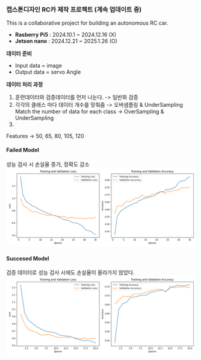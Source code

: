 ### 캡스톤디자인 RC카 제작 프로젝트 (계속 업데이트 중)
This is a collaborative project for building an autonomous RC car.

- **Rasberry Pi5** : 2024.10.1 ~ 2024.12.16 (X)
- **Jetson nano** : 2024.12.21 ~ 2025.1.26 (O)

**데이터 준비**
- Input data = image  
- Output data = servo Angle <br>

**데이터 처리 과정**
1. 훈련데이터와 검증데이터를 먼저 나눈다. -> 일반화 검증
2. 각각의 클래스 마다 데이터 개수를 맞춰줌 -> 오버샘플링 & UnderSampling  <br>
Match the number of data for each class -> OverSampling & UnderSampling
3. 
Features -> 50, 65, 80, 105, 120

#### **Failed Model**
성능 검사 시 손실율 증가, 정확도 감소
![Succesed Model](https://github.com/youngmin109/RC_CAR/blob/main/IMAGE/training_metrics_cpu(ModelB).png)

#### **Succesed Model**
검증 데이터로 성능 검사 시에도 손실율이 올라가지 않았다.
![Failed Model](https://github.com/youngmin109/RC_CAR/blob/main/IMAGE/training_metrics_cpu(ModelA).png)
